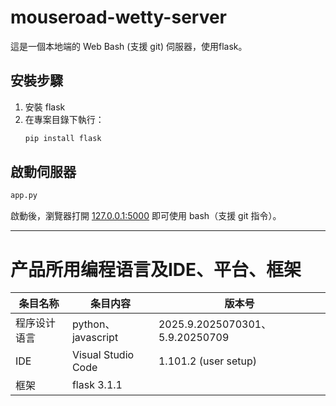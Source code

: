# mouseroad-wetty-server

這是一個本地端的 Web Bash (支援 git) 伺服器，使用flask。

## 安裝步驟

1. 安裝 flask
2. 在專案目錄下執行：
   ```sh
   pip install flask
   ```

## 啟動伺服器

```sh
app.py
```

啟動後，瀏覽器打開 [127.0.0.1:5000](127.0.0.1:5000) 即可使用 bash（支援 git 指令）。

---
# 产品所用编程语言及IDE、平台、框架
条目名称|条目内容|版本号
---|---|---
程序设计语言|python、javascript|2025.9.2025070301、5.9.20250709
IDE|Visual Studio Code|1.101.2 (user setup)
框架|flask  3.1.1